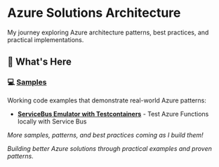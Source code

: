 # Azure Solutions Architecture

My journey exploring Azure architecture patterns, best practices, and practical implementations.

## 🚀 What's Here

### 💻 [Samples](./samples/)
Working code examples that demonstrate real-world Azure patterns:
- **[ServiceBus Emulator with Testcontainers](./samples/servicebus-emulator-testcontainers/)** - Test Azure Functions locally with Service Bus

*More samples, patterns, and best practices coming as I build them!*


*Building better Azure solutions through practical examples and proven patterns.* 